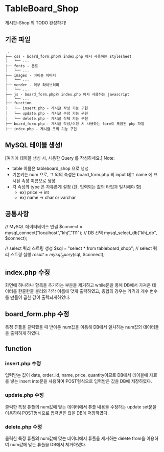 # TableBoard_Shop
게시판-Shop 의 TODO 완성하기!

## 기존 파일
```
 .
├── css - board_form.php와 index.php 에서 사용하는 stylesheet
│   └── ...
├── fonts - 폰트
│   └── ...
├── images - 아이콘 이미지
│   └── ...
├── vender - 외부 라이브러리
│   └── ...
├── js - board_form.php와 index.php 에서 사용하는 javascript
│   └── ...
├── function
│   └── insert.php - 게시글 작성 기능 구현
│   └── update.php - 게시글 수정 기능 구현
│   └── delete.php - 게시글 삭제 기능 구현
├── board_form.php - 게시글 작성/수정 시 사용하는 form이 포함된 php 파일
├── index.php - 게시글 조회 기능 구현
```

## MySQL 테이블 생성!

[여기에 테이블 생성 시, 사용한 Query 를 작성하세요.]
Note: 
- table 이름은 tableboard_shop 으로 생성
- 기본키는 num 으로, 그 외의 속성은 board_form.php 의 input 태그 name 에 표시된 속성 이름으로 생성
- 각 속성의 type 은 자유롭게 설정 (단, 입력되는 값의 타입과 일치해야 함)
    - ex) price -> int
    - ex) name -> char or varchar

## 공통사항
// MySQL 데이터베이스 연결
$connect = mysql_connect("localhost","khj","111");
// DB 선택
mysql_select_db("khj_db", $connect);

// select 쿼리 스트링 생성
$sql = "select * from tableboard_shop";
// select 쿼리 스트링 실행
$result = mysql_query($sql, $connect);

## index.php 수정
화면에 하나하나 항목을 추가하는 부분을 제거하고
while문을 통해 DB에서 가져온 데이터를 한줄한줄 불러와 각각 이름에 맞게
출력하였고, 총합의 경우는 가격과 개수 변수를 만들어 곱한 값이 출력되게하였다.

## board_form.php 수정
특정 튜플을 클릭했을 때 받아온 num값을 이용해 DB에서 일치하는 num값의 데이터들을
출력하게 하였다.

## function
### insert.php 수정
입력받는 값이 date, order_id, name, price, quantity이므로 
DB에서 테이블에 자료를 넣는 insert into문을 사용하여 POST형식으로 입력받은 값을
DB에 저장하였다.

### update.php 수정
클릭한 특정 튜플의 num값에 맞는 데이터에서 튜플 내용을 수정하는
update set문을 이용하여 POST형식으로 입력받은 값을 DB에 저장하였다.

### delete.php 수정
클릭한 특정 튜플의 num값에 맞는 데이터에서 튜플을 제거하는
delete from을 이용하여 num값에 맞는 튜플을 DB에서 제거하였다.
